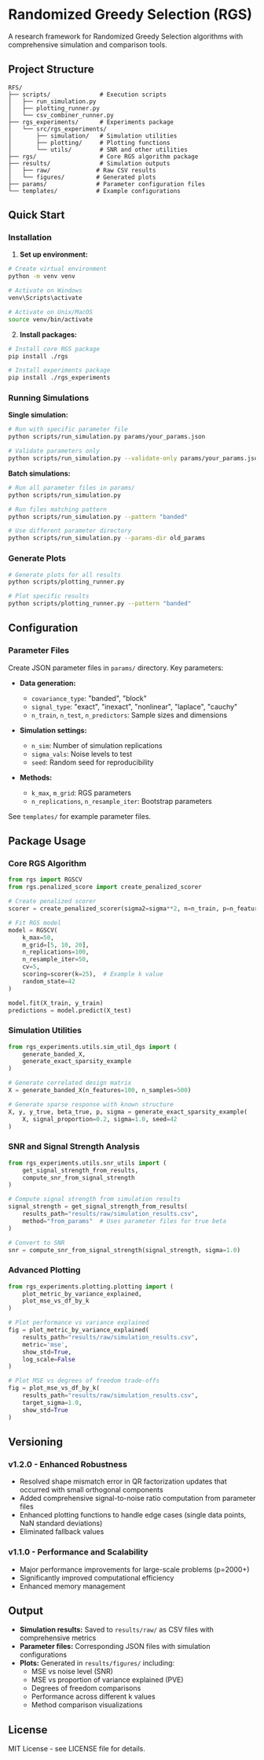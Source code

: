 # Randomized Greedy Selection (RGS)

A research framework for Randomized Greedy Selection algorithms with comprehensive simulation and comparison tools.

## Project Structure

```
RFS/
├── scripts/              # Execution scripts
│   ├── run_simulation.py
│   ├── plotting_runner.py
│   └── csv_combiner_runner.py
├── rgs_experiments/      # Experiments package
│   └── src/rgs_experiments/
│       ├── simulation/   # Simulation utilities
│       ├── plotting/     # Plotting functions
│       └── utils/        # SNR and other utilities
├── rgs/                  # Core RGS algorithm package
├── results/              # Simulation outputs
│   ├── raw/             # Raw CSV results
│   └── figures/         # Generated plots
├── params/              # Parameter configuration files
└── templates/           # Example configurations
```

## Quick Start

### Installation

1. **Set up environment:**
```bash
# Create virtual environment
python -m venv venv

# Activate on Windows
venv\Scripts\activate

# Activate on Unix/MacOS
source venv/bin/activate
```

2. **Install packages:**
```bash
# Install core RGS package
pip install ./rgs

# Install experiments package  
pip install ./rgs_experiments
```

### Running Simulations

**Single simulation:**
```bash
# Run with specific parameter file
python scripts/run_simulation.py params/your_params.json

# Validate parameters only
python scripts/run_simulation.py --validate-only params/your_params.json
```

**Batch simulations:**
```bash
# Run all parameter files in params/
python scripts/run_simulation.py

# Run files matching pattern
python scripts/run_simulation.py --pattern "banded"

# Use different parameter directory
python scripts/run_simulation.py --params-dir old_params
```

### Generate Plots

```bash
# Generate plots for all results
python scripts/plotting_runner.py

# Plot specific results
python scripts/plotting_runner.py --pattern "banded"
```

## Configuration

### Parameter Files

Create JSON parameter files in `params/` directory. Key parameters:

- **Data generation:**
  - `covariance_type`: "banded", "block"
  - `signal_type`: "exact", "inexact", "nonlinear", "laplace", "cauchy"
  - `n_train`, `n_test`, `n_predictors`: Sample sizes and dimensions

- **Simulation settings:**
  - `n_sim`: Number of simulation replications
  - `sigma_vals`: Noise levels to test
  - `seed`: Random seed for reproducibility

- **Methods:**
  - `k_max`, `m_grid`: RGS parameters
  - `n_replications`, `n_resample_iter`: Bootstrap parameters

See `templates/` for example parameter files.

## Package Usage

### Core RGS Algorithm

```python
from rgs import RGSCV
from rgs.penalized_score import create_penalized_scorer

# Create penalized scorer
scorer = create_penalized_scorer(sigma2=sigma**2, n=n_train, p=n_features)

# Fit RGS model
model = RGSCV(
    k_max=50,
    m_grid=[5, 10, 20],
    n_replications=100,
    n_resample_iter=50,
    cv=5,
    scoring=scorer(k=25),  # Example k value
    random_state=42
)

model.fit(X_train, y_train)
predictions = model.predict(X_test)
```

### Simulation Utilities

```python
from rgs_experiments.utils.sim_util_dgs import (
    generate_banded_X,
    generate_exact_sparsity_example
)

# Generate correlated design matrix
X = generate_banded_X(n_features=100, n_samples=500)

# Generate sparse response with known structure
X, y, y_true, beta_true, p, sigma = generate_exact_sparsity_example(
    X, signal_proportion=0.2, sigma=1.0, seed=42
)
```

### SNR and Signal Strength Analysis

```python
from rgs_experiments.utils.snr_utils import (
    get_signal_strength_from_results,
    compute_snr_from_signal_strength
)

# Compute signal strength from simulation results
signal_strength = get_signal_strength_from_results(
    results_path="results/raw/simulation_results.csv",
    method="from_params"  # Uses parameter files for true beta
)

# Convert to SNR
snr = compute_snr_from_signal_strength(signal_strength, sigma=1.0)
```

### Advanced Plotting

```python
from rgs_experiments.plotting.plotting import (
    plot_metric_by_variance_explained,
    plot_mse_vs_df_by_k
)

# Plot performance vs variance explained
fig = plot_metric_by_variance_explained(
    results_path="results/raw/simulation_results.csv",
    metric='mse',
    show_std=True,
    log_scale=False
)

# Plot MSE vs degrees of freedom trade-offs
fig = plot_mse_vs_df_by_k(
    results_path="results/raw/simulation_results.csv",
    target_sigma=1.0,
    show_std=True
)
```

## Versioning

### v1.2.0 - Enhanced Robustness

- Resolved shape mismatch error in QR factorization updates that occurred with small orthogonal components
- Added comprehensive signal-to-noise ratio computation from parameter files
- Enhanced plotting functions to handle edge cases (single data points, NaN standard deviations)
- Eliminated fallback values

### v1.1.0 - Performance and Scalability

- Major performance improvements for large-scale problems (p=2000+)
- Significantly improved computational efficiency
- Enhanced memory management

## Output

- **Simulation results:** Saved to `results/raw/` as CSV files with comprehensive metrics
- **Parameter files:** Corresponding JSON files with simulation configurations
- **Plots:** Generated in `results/figures/` including:
  - MSE vs noise level (SNR)
  - MSE vs proportion of variance explained (PVE)
  - Degrees of freedom comparisons
  - Performance across different k values
  - Method comparison visualizations


## License

MIT License - see LICENSE file for details.
